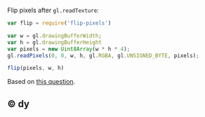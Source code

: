Flip pixels after `gl.readTexture`:

```js
var flip = require('flip-pixels')

var w = gl.drawingBufferWidth;
var h = gl.drawingBufferHeight
var pixels = new Uint8Array(w * h * 4);
gl.readPixels(0, 0, w, h, gl.RGBA, gl.UNSIGNED_BYTE, pixels);

flip(pixels, w, h)
```

Based on [this question](https://stackoverflow.com/questions/41969562/how-can-i-flip-the-result-of-webglrenderingcontext-readpixels).

## © dy
